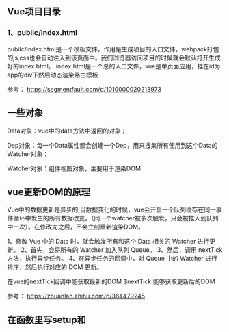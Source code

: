 ## Vue项目目录
### 1、public/index.html
pubilc/index.html是一个模板文件，作用是生成项目的入口文件，webpack打包的js,css也会自动注入到该页面中。我们浏览器访问项目的时候就会默认打开生成好的index.html。
index.html是一个总的入口文件，vue是单页面应用，挂在id为app的div下然后动态渲染路由模板

参考：
 <https://segmentfault.com/q/1010000020213973> 


## 一些对象
Data对象：vue中的data方法中返回的对象；

Dep对象：每一个Data属性都会创建一个Dep，用来搜集所有使用到这个Data的Watcher对象；

Watcher对象：组件视图对象，主要用于渲染DOM
 
## vue更新DOM的原理
Vue中的数据更新是异步的,当数据变化的时候，vue会开启一个队列缓存在同一事件循环中发生的所有数据改变。（同一个watcher被多次触发，只会被推入到队列中一次）。在修改完之后，不会立刻重新渲染DOM。


1、修改 Vue 中的 Data 时，就会触发所有和这个 Data 相关的 Watcher 进行更新。
2、首先，会将所有的 Watcher 加入队列 Queue。
3、然后，调用 nextTick 方法，执行异步任务。
4、在异步任务的回调中，对 Queue 中的 Watcher 进行排序，然后执行对应的 DOM 更新。

在vue的nextTick回调中能获取最新的DOM
$nextTick 能够获取更新后的DOM

 参考：
<https://zhuanlan.zhihu.com/p/364479245>


## 在函数里写setup和<script setup lang='ts'>

参考：
<https://juejin.cn/post/7052531217333223437>

<https://juejin.cn/post/7031565983269519367#heading-7>



## router


## vue生命周期

周期：开始创建->初始化数据->编译模板->挂载Dom->渲染、更新->渲染、卸载
组件创建阶段
①beforeCreate：实例化被完全创建出来之前，这时data和method都没有初始化，不可以调用他们。
②create：这时data和method都已经完成了初始化。在模板渲染成HTML之前调用，即通常初始化某些属性值，然后再渲染成视图。
③beforeMount：模板在内存中已编辑但尚未渲染到页面中
④Mount：实现创建期间的最后一个生命周期函数。
组件运行阶段：在模板渲染成HTML后调用，通常是初始化页面完成后，再对HTML的dom节点进行一些需要的操作。
⑤beforeUpdata：这是再组件运行阶段的钩子，这时页面中的数据显示的是旧数据，但是组件中的data是最新的，页面和data还没有完成同步。
⑥update：data和页面完成同步。data和页面都是最新。
组件销毁阶段：
⑦beforeDestory：还没有真正执行销毁过程，过滤器等都还可用。
⑧Destory：组价已销毁，数据、过滤器、函数等都不可用了
Keep-alive 独有的生命周期：activated和deactivated的。用keep-alive包裹的组件在切换时不会进行销毁，二十缓存到内存中并执行deactivated钩子函数，命中缓存渲染后会执行activated钩子函数。
Keep-alive是vue中的内置组件，能在组件切换过程中将状态保留在内存中，防止重复渲染DOM
使用原则：当我们在某些场景下不需要让页面重新加载时，我们可以使用keepalive

## 组件通讯
### 父组件向子组件传值
props：父组件向子组件传值。
父组件使用v-bind绑定要传递给子组件的数据。
子组件通过props接受父组件传递下来的值。

### 子组件向父组件传值

$emit 绑定一个自定义事件，当这个事件被执行的时候就会将值传递给父组件，而父组件通过v-on监听并接受参数

### 父子组件和非父子组件之间通信

eventBus事件总线（$emit/$on)

（1）创建事件中心管理组件之间的通信

## vue3动态组件的使用
 <component :is="componentName"></component>
is的值是哪个组件的名称，就显示哪个组件

<template>保留页面加载时隐藏的内容
如果有一些需要重复使用的HTML代码，则可以使用<temlate>代码


## Vue中全局组件的注册使用
我们经常会在利用Vue开发的项目中，多次重复使用某一段代码结构，这就需要我们把它封装成公共组件，注册在全局进行多次复用。

参考：
<https://blog.csdn.net/weixin_57246557/article/details/119764169>
